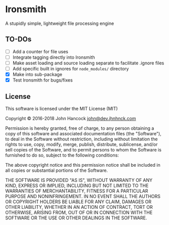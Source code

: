 # Ironsmith #

A stupidly simple, lightweight file processing engine

## TO-DOs ##

- [ ] Add a counter for file uses
- [ ] Integrate tagging directly into Ironsmith
- [ ] Make asset loading and source loading separate to facilitate .ignore files
- [ ] Add specific built in ignores for `node_modules/` directory
- [X] Make into sub-package
- [X] Test Ironsmith for bugs/fixes

## License ##

This software is licensed under the MIT License (MIT)

Copyright © 2016-2018 John Hancock <john@dev.jhnhnck.com>

Permission is hereby granted, free of charge, to any person obtaining a copy of
this software and associated documentation files (the "Software"), to deal in
the Software without restriction, including without limitation the rights to
use, copy, modify, merge, publish, distribute, sublicense, and/or sell copies
of the Software, and to permit persons to whom the Software is furnished to do
so, subject to the following conditions:

The above copyright notice and this permission notice shall be included in all
copies or substantial portions of the Software.

THE SOFTWARE IS PROVIDED "AS IS", WITHOUT WARRANTY OF ANY KIND, EXPRESS OR
IMPLIED, INCLUDING BUT NOT LIMITED TO THE WARRANTIES OF MERCHANTABILITY,
FITNESS FOR A PARTICULAR PURPOSE AND NONINFRINGEMENT. IN NO EVENT SHALL THE
AUTHORS OR COPYRIGHT HOLDERS BE LIABLE FOR ANY CLAIM, DAMAGES OR OTHER
LIABILITY, WHETHER IN AN ACTION OF CONTRACT, TORT OR OTHERWISE, ARISING FROM,
OUT OF OR IN CONNECTION WITH THE SOFTWARE OR THE USE OR OTHER DEALINGS IN THE
SOFTWARE.
